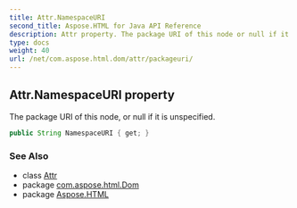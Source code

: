```yaml
---
title: Attr.NamespaceURI
second_title: Aspose.HTML for Java API Reference
description: Attr property. The package URI of this node or null if it is unspecified
type: docs
weight: 40
url: /net/com.aspose.html.dom/attr/packageuri/
---
```

## Attr.NamespaceURI property

The package URI of this node, or null if it is unspecified.

```java
public String NamespaceURI { get; }
```

### See Also

* class [Attr](../)
* package [com.aspose.html.Dom](../../attr/)
* package [Aspose.HTML](../../../)
